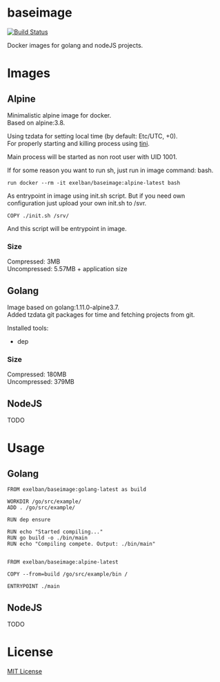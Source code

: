 # baseimage
[![Build Status](https://travis-ci.org/exelban/baseimage.svg?branch=master)](https://travis-ci.org/exelban/baseimage)  

Docker images for golang and nodeJS projects.

# Images
## Alpine
Minimalistic alpine image for docker.  
Based on alpine:3.8.  

Using tzdata for setting local time (by default: Etc/UTC, +0).  
For properly starting and killing process using [tini](https://github.com/krallin/tini).

Main process will be started as non root user with UID 1001.

If for some reason you want to run sh, just run in image command: bash.
```$xslt
run docker --rm -it exelban/baseimage:alpine-latest bash
```

As entrypoint in image using init.sh script. But if you need own configuration just upload your own init.sh to /svr.
```$xslt
COPY ./init.sh /srv/
```
And this script will be entrypoint in image.

### Size
Compressed: 3MB   
Uncompressed: 5.57MB + application size

## Golang
Image based on golang:1.11.0-alpine3.7.  
Added tzdata git packages for time and fetching projects from git.

Installed tools:
* dep

### Size
Compressed: 180MB  
Uncompressed: 379MB

## NodeJS
TODO


# Usage

## Golang
```$xslt
FROM exelban/baseimage:golang-latest as build

WORKDIR /go/src/example/
ADD . /go/src/example/

RUN dep ensure

RUN echo "Started compiling..."
RUN go build -o ./bin/main
RUN echo "Compiling compete. Output: ./bin/main"


FROM exelban/baseimage:alpine-latest

COPY --from=build /go/src/example/bin /

ENTRYPOINT ./main
```

## NodeJS
TODO


# License
[MIT License](https://github.com/exelban/baseimage/blob/master/LICENSE)
